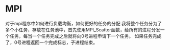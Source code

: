 # MPI
对于mpi程序中如何进行负载均衡，如何更好的任务的分配
我将整个任务分为了多个小任务，存放在任务池中，首先使用MPI_Scatter函数，给所有的进程分发一个任务，每当一个任务完成之后就将向0号进程申请下一个任务。
如果任务完成了，0号进程返回一个完成标志，子进程结束。
